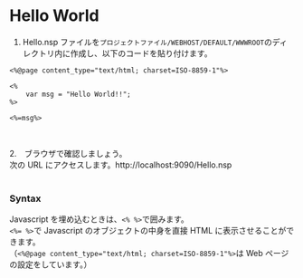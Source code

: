 # Hello World

1. Hello.nsp ファイルを`プロジェクトファイル/WEBHOST/DEFAULT/WWWROOT`のディレクトリ内に作成し、以下のコードを貼り付けます。<br>

```
<%@page content_type="text/html; charset=ISO-8859-1"%>

<%
    var msg = "Hello World!!";
%>

<%=msg%>
```

<br>

2.　ブラウザで確認しましょう。<br>
次の URL にアクセスします。http://localhost:9090/Hello.nsp
<br><br>

### Syntax

Javascript を埋め込むときは、`<% %>`で囲みます。<br>
`<%= %>`で Javascript のオブジェクトの中身を直接 HTML に表示させることができます。<br>
（`<%@page content_type="text/html; charset=ISO-8859-1"%>`は Web ページの設定をしています。）
